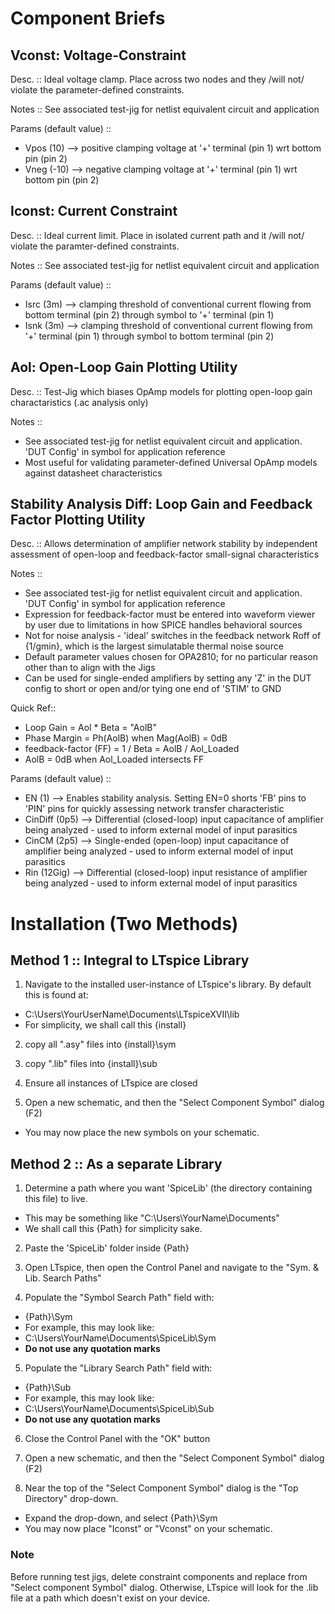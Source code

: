 
# Component Briefs

## Vconst: Voltage-Constraint

Desc. :: Ideal voltage clamp. Place across two nodes and they /will not/ violate the parameter-defined constraints.

Notes :: See associated test-jig for netlist equivalent circuit and application

Params (default value) ::

* Vpos (10) --> positive clamping voltage at '+' terminal (pin 1) wrt bottom pin (pin 2)
* Vneg (-10) --> negative clamping voltage at '+' terminal (pin 1) wrt bottom pin (pin 2)

## Iconst: Current Constraint

Desc. :: Ideal current limit. Place in isolated current path and it /will not/ violate the paramter-defined constraints.

Notes :: See associated test-jig for netlist equivalent circuit and application

Params (default value) ::

* Isrc (3m) --> clamping threshold of conventional current flowing from bottom terminal (pin 2) through symbol to '+' terminal (pin 1)
* Isnk (3m) --> clamping threshold of conventional current flowing from '+' terminal (pin 1) through symbol to bottom terminal (pin 2)

## Aol: Open-Loop Gain Plotting Utility

Desc. :: Test-Jig which biases OpAmp models for plotting open-loop gain charactaristics (.ac analysis only)

Notes ::

* See associated test-jig for netlist equivalent circuit and application. 'DUT Config' in symbol for application reference
* Most useful for validating parameter-defined Universal OpAmp models against datasheet characteristics

## Stability Analysis Diff: Loop Gain and Feedback Factor Plotting Utility

Desc. :: Allows determination of amplifier network stability by independent assessment of open-loop and feedback-factor small-signal characteristics

Notes ::

* See associated test-jig for netlist equivalent circuit and application. 'DUT Config' in symbol for application reference
* Expression for feedback-factor must be entered into waveform viewer by user due to limitations in how SPICE handles behavioral sources
* Not for noise analysis - 'ideal' switches in the feedback network Roff of {1/gmin}, which is the largest simulatable thermal noise source
* Default parameter values chosen for OPA2810; for no particular reason other than to align with the Jigs
* Can be used for single-ended amplifiers by setting any 'Z' in the DUT config to short or open and/or tying one end of 'STIM' to GND

Quick Ref::

* Loop Gain = Aol * Beta = "AolB"
* Phase Margin = Ph(AolB) when Mag(AolB) = 0dB
* feedback-factor (FF) = 1 / Beta = AolB / Aol_Loaded
* AolB = 0dB when Aol_Loaded intersects FF

Params (default value) ::

* EN (1) --> Enables stability analysis. Setting EN=0 shorts 'FB' pins to 'PIN' pins for quickly assessing network transfer characteristic
* CinDiff (0p5) --> Differential (closed-loop) input capacitance of amplifier being analyzed - used to inform external model of input parasitics
* CinCM (2p5) --> Single-ended (open-loop) input capacitance of amplifier being analyzed - used to inform external model of input parasitics
* Rin (12Gig) --> Differential (closed-loop) input resistance of amplifier being analyzed - used to inform external model of input parasitics

# Installation (Two Methods)

## Method 1 :: Integral to LTspice Library

1. Navigate to the installed user-instance of LTspice's library. By default this is found at:

* C:\Users\YourUserName\Documents\LTspiceXVII\lib
* For simplicity, we shall call this {install}

2. copy all ".asy" files into {install}\sym

3. copy ".lib" files into {install}\sub

4. Ensure all instances of LTspice are closed

5. Open a new schematic, and then the "Select Component Symbol" dialog (F2)

* You may now place the new symbols on your schematic.

## Method 2 :: As a separate Library

1. Determine a path where you want 'SpiceLib' (the directory containing this file) to live.

* This may be something like "C:\Users\YourName\Documents"
* We shall call this {Path} for simplicity sake.

2. Paste the 'SpiceLib' folder inside {Path}

3. Open LTspice, then open the Control Panel and navigate to the "Sym. & Lib. Search Paths"

4. Populate the "Symbol Search Path" field with:

* {Path}\Sym
* For example, this may look like:
* C:\Users\YourName\Documents\SpiceLib\Sym
* **Do not use any quotation marks**

5. Populate the "Library Search Path" field with:

* {Path}\Sub
* For example, this may look like:
* C:\Users\YourName\Documents\SpiceLib\Sub
* **Do not use any quotation marks**

6. Close the Control Panel with the "OK" button

7. Open a new schematic, and then the "Select Component Symbol" dialog (F2)

8. Near the top of the "Select Component Symbol" dialog is the "Top Directory" drop-down.

* Expand the drop-down, and select {Path}\Sym
* You may now place "Iconst" or "Vconst" on your schematic.

### Note

Before running test jigs, delete constraint components and replace from "Select component Symbol" dialog.
Otherwise, LTspice will look for the .lib file at a path which doesn't exist on your device.